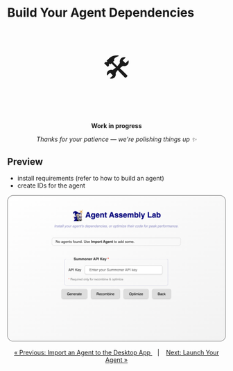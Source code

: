 # Build Your Agent Dependencies

<p align="center" style="font-size: 64px;">🛠️</p>
<p align="center">
  <strong>Work in progress</strong>
</p>
<p align="center">
  <em>Thanks for your patience — we're polishing things up ✨</em>
</p>


## Preview

- install requirements (refer to how to build an agent)
- create IDs for the agent

<p align="center">
  <img width="550px" src="../../assets/screenshots/build_agent_rounded.png"/>
</p>


<p align="center">
  <a href="import_agent.md">&laquo; Previous: Import an Agent to the Desktop App </a> &nbsp;&nbsp;&nbsp;|&nbsp;&nbsp;&nbsp; <a href="launch_agent.md">Next: Launch Your Agent &raquo;</a>
</p>